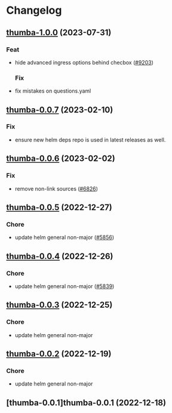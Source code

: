 # Changelog










## [thumba-1.0.0](https://github.com/truecharts/charts/compare/thumba-0.0.7...thumba-1.0.0) (2023-07-31)

### Feat

- hide advanced ingress options behind checbox ([#9203](https://github.com/truecharts/charts/issues/9203))
  
  ### Fix

- fix mistakes on questions.yaml
  
  


## [thumba-0.0.7](https://github.com/truecharts/charts/compare/thumba-0.0.6...thumba-0.0.7) (2023-02-10)

### Fix

- ensure new helm deps repo is used in latest releases as well.
  
  


## [thumba-0.0.6](https://github.com/truecharts/charts/compare/thumba-0.0.5...thumba-0.0.6) (2023-02-02)

### Fix

- remove non-link sources ([#6826](https://github.com/truecharts/charts/issues/6826))
  
  


## [thumba-0.0.5](https://github.com/truecharts/charts/compare/thumba-0.0.4...thumba-0.0.5) (2022-12-27)

### Chore

- update helm general non-major ([#5856](https://github.com/truecharts/charts/issues/5856))
  
  


## [thumba-0.0.4](https://github.com/truecharts/charts/compare/thumba-0.0.3...thumba-0.0.4) (2022-12-26)

### Chore

- update helm general non-major ([#5839](https://github.com/truecharts/charts/issues/5839))
  
  


## [thumba-0.0.3](https://github.com/truecharts/charts/compare/thumba-0.0.2...thumba-0.0.3) (2022-12-25)

### Chore

- update helm general non-major
  
  


## [thumba-0.0.2](https://github.com/truecharts/charts/compare/thumba-0.0.1...thumba-0.0.2) (2022-12-19)

### Chore

- update helm general non-major
  
  


## [thumba-0.0.1]thumba-0.0.1 (2022-12-18)

